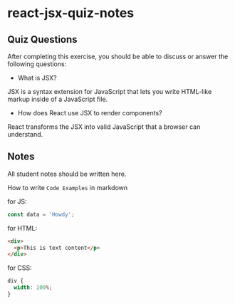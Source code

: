 # react-jsx-quiz-notes

## Quiz Questions

After completing this exercise, you should be able to discuss or answer the following questions:

- What is JSX?

JSX is a syntax extension for JavaScript that lets you write HTML-like markup inside of a JavaScript file.

- How does React use JSX to render components?

React transforms the JSX into valid JavaScript that a browser can understand.

## Notes

All student notes should be written here.

How to write `Code Examples` in markdown

for JS:

```javascript
const data = 'Howdy';
```

for HTML:

```html
<div>
  <p>This is text content</p>
</div>
```

for CSS:

```css
div {
  width: 100%;
}
```
